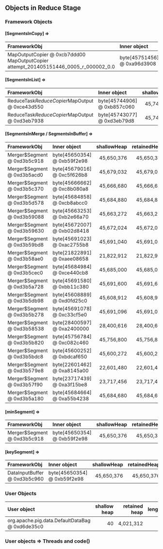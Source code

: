 ## Objects in Reduce Stage

### Framework Objects

#### [SegmentsInCopy] => 

| FrameworkObj 	| Inner object 	| shallowHeap 	| retainedHeap 	| TaskId 	|
| :----------- | :----------- | -----------: | -----------: | -----------: |
| MapOutputCopier @ 0xcb7ddd00  MapOutputCopier attempt_201405151446_0005_r_000002_0.0	| byte[45751456] @ 0xa96d3908	| 45,751,472	| 45,751,472	|12	|

#### [SegmentsInList] => 

| FrameworkObj 	| Inner object 	| shallowHeap 	| retainedHeap 	| TaskId 	|
| :----------- | :----------- | -----------: | -----------: | -----------: |
| ReduceTask$ReduceCopier$MapOutput @ 0xce43d550	| byte[45744906] @ 0xb857c060	| 45,744,928	| 45,744,928	|10	|
| ReduceTask$ReduceCopier$MapOutput @ 0xd3eb7938	| byte[45743077] @ 0xd3eb79d8	| 45,743,096	| 45,743,096	|14	|

#### [SegmentsInMerge / SegmentsInBuffer] => 

| FrameworkObj 	| Inner object 	| shallowHeap 	| retainedHeap 	| TaskId 	|
| :----------- | :----------- | -----------: | -----------: | -----------: |
| Merger$Segment @ 0xd3b5c918	| byte[45650354] @ 0xb59f2e98	| 45,650,376	| 45,650,376	|11	|
| Merger$Segment @ 0xd3b5acd0	| byte[45679016] @ 0xc5f626b8	| 45,679,032	| 45,679,032	|2	|
| Merger$Segment @ 0xd3b5c370	| byte[45666662] @ 0xc8b080a8	| 45,666,680	| 45,666,680	|7	|
| Merger$Segment @ 0xd3b5d578	| byte[45684858] @ 0xcb8abcc0	| 45,684,880	| 45,684,880	|5	|
| Merger$Segment @ 0xd3b59088	| byte[45663253] @ 0xb2e66a70	| 45,663,272	| 45,663,272	|17	|
| Merger$Segment @ 0xd3b59630	| byte[45672007] @ 0xb02d8418	| 45,672,024	| 45,672,024	|9	|
| Merger$Segment @ 0xd3b59bd8	| byte[45691023] @ 0xac2755b8	| 45,691,040	| 45,691,040	|8	|
| Merger$Segment @ 0xd3b58ae0	| byte[21822891] @ 0xaee08658	| 21,822,912	| 21,822,912	|21	|
| Merger$Segment @ 0xd3b5cec0	| byte[45684984] @ 0xce440cb8	| 45,685,000	| 45,685,000	|0	|
| Merger$Segment @ 0xd3b5a728	| byte[45691580] @ 0xbb11c380	| 45,691,600	| 45,691,600	|6	|
| Merger$Segment @ 0xd3b5db98	| byte[45608889] @ 0xd0fd25c0	| 45,608,912	| 45,608,912	|13	|
| Merger$Segment @ 0xd3b5b278	| byte[45691078] @ 0xc33cf5e0	| 45,691,096	| 45,691,096	|1	|
| Merger$Segment @ 0xd3b58538	| byte[28400597] @ 0xa2400000	| 28,400,616	| 28,400,616	|18	|
| Merger$Segment @ 0xd3b5b820	| byte[45756784] @ 0xc082c460	| 45,756,800	| 45,756,800	|3	|
| Merger$Segment @ 0xd3b5bdc8	| byte[45600252] @ 0xbdcaf650	| 45,600,272	| 45,600,272	|15	|
| Merger$Segment @ 0xd3b579e8	| byte[22601462] @ 0xa8145a00	| 22,601,480	| 22,601,480	|19	|
| Merger$Segment @ 0xd3b57f90	| byte[23717439] @ 0xa3f15be8	| 23,717,456	| 23,717,456	|20	|
| Merger$Segment @ 0xd3b5a180	| byte[45684664] @ 0xa55b4238	| 45,684,680	| 45,684,680	|4	|


#### [minSegment] => 

| FrameworkObj 	| Inner object 	| shallowHeap 	| retainedHeap 	| TaskId 	|
| :----------- | :----------- | -----------: | -----------: |-----------: |
| Merger$Segment @ 0xd3b5c918	| byte[45650354] @ 0xb59f2e98	| 45,650,376	| 45,650,376	|11	|


#### [keySegment] => 

| FrameworkObj 	| Inner object 	| shallowHeap 	| retainedHeap 	|
| :----------- | :----------- | -----------: | -----------: |
| DataInputBuffer @ 0xd3b5c960	| byte[45650354] @ 0xb59f2e98	| 45,650,376	| 45,650,376	|


### User Objects

| User object | shallow heap | retained heap | length | inner object | inner size | threads | code() |
|:------------| ------------:| -------------:| ------:|:------------ | ----------:| :------ | :------|
| org.apache.pig.data.DefaultDataBag @ 0xd6de35c0 | 40 | 4,021,312 | 1 |  | |  |  |

### User objects => Threads and code() 

